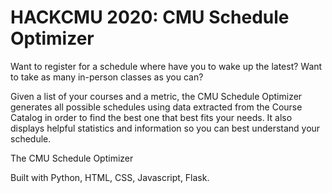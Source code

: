 # HACKCMU 2020: CMU Schedule Optimizer

Want to register for a schedule where have you to wake up the latest? Want to take as many in-person classes as you can?

Given a list of your courses and a metric, the CMU Schedule Optimizer generates all possible schedules using data extracted from the Course Catalog in order to find the best one that best fits your needs. It also displays helpful statistics and information so you can best understand your schedule.

The CMU Schedule Optimizer 

Built with Python, HTML, CSS, Javascript, Flask.
